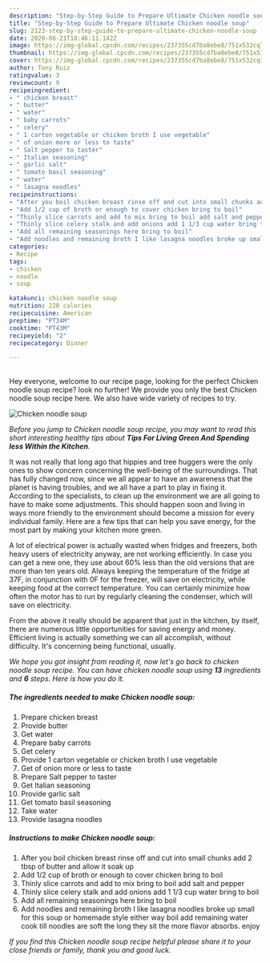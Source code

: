 ```yaml
---
description: "Step-by-Step Guide to Prepare Ultimate Chicken noodle soup"
title: "Step-by-Step Guide to Prepare Ultimate Chicken noodle soup"
slug: 2123-step-by-step-guide-to-prepare-ultimate-chicken-noodle-soup
date: 2020-08-21T18:46:11.142Z
image: https://img-global.cpcdn.com/recipes/237355cd7ba8ebe8/751x532cq70/chicken-noodle-soup-recipe-main-photo.jpg
thumbnail: https://img-global.cpcdn.com/recipes/237355cd7ba8ebe8/751x532cq70/chicken-noodle-soup-recipe-main-photo.jpg
cover: https://img-global.cpcdn.com/recipes/237355cd7ba8ebe8/751x532cq70/chicken-noodle-soup-recipe-main-photo.jpg
author: Tony Ruiz
ratingvalue: 3
reviewcount: 9
recipeingredient:
- " chicken breast"
- " butter"
- " water"
- " baby carrots"
- " celery"
- " 1 carton vegetable or chicken broth I use vegetable"
- " of onion more or less to taste"
- " Salt pepper to taster"
- " Italian seasoning"
- " garlic salt"
- " tomato basil seasoning"
- " water"
- " lasagna noodles"
recipeinstructions:
- "After you boil chicken breast rinse off and cut into small chunks add 2 tbsp of butter and allow it soak up"
- "Add 1/2 cup of broth or enough to cover chicken bring to boil"
- "Thinly slice carrots and add to mix bring to boil add salt and pepper"
- "Thinly slice celery stalk and add onions add 1 1/3 cup water bring to boil"
- "Add all remaining seasonings here bring to boil"
- "Add noodles and remaining broth I like lasagna noodles broke up small for this soup or homemade style either way boil add remaining water cook till noodles are soft the long they sit the more flavor absorbs. enjoy"
categories:
- Recipe
tags:
- chicken
- noodle
- soup

katakunci: chicken noodle soup 
nutrition: 228 calories
recipecuisine: American
preptime: "PT34M"
cooktime: "PT43M"
recipeyield: "2"
recipecategory: Dinner

---
```

<br>
Hey everyone, welcome to our recipe page, looking for the perfect Chicken noodle soup recipe? look no further! We provide you only the best Chicken noodle soup recipe here. We also have wide variety of recipes to try.
<br>


![Chicken noodle soup](https://img-global.cpcdn.com/recipes/237355cd7ba8ebe8/751x532cq70/chicken-noodle-soup-recipe-main-photo.jpg)

<i>Before you jump to Chicken noodle soup recipe, you may want to read this short interesting healthy tips about 
<strong>Tips For Living Green And Spending less Within the Kitchen</strong>.</i>
</br>

It was not really that long ago that hippies and tree huggers were the only ones to show concern concerning the well-being of the surroundings. That has fully changed now, since we all appear to have an awareness that the planet is having troubles, and we all have a part to play in fixing it. According to the specialists, to clean up the environment we are all going to have to make some adjustments. This should happen soon and living in ways more friendly to the environment should become a mission for every individual family. Here are a few tips that can help you save energy, for the most part by making your kitchen more green.

A lot of electrical power is actually wasted when fridges and freezers, both heavy users of electricity anyway, are not working efficiently. In case you can get a new one, they use about 60% less than the old versions that are more than ten years old. Always keeping the temperature of the fridge at 37F, in conjunction with 0F for the freezer, will save on electricity, while keeping food at the correct temperature. You can certainly minimize how often the motor has to run by regularly cleaning the condenser, which will save on electricity.

From the above it really should be apparent that just in the kitchen, by itself, there are numerous little opportunities for saving energy and money. Efficient living is actually something we can all accomplish, without difficulty. It's concerning being functional, usually.


<i>We hope you got insight from reading it, now let's go back to chicken noodle soup recipe. You can have chicken noodle soup using <strong>13</strong> ingredients and <strong>6</strong> steps. Here is how you do it.
</i>

##### The ingredients needed to make Chicken noodle soup:

1. Prepare  chicken breast
1. Provide  butter
1. Get  water
1. Prepare  baby carrots
1. Get  celery
1. Provide  1 carton vegetable or chicken broth I use vegetable
1. Get  of onion more or less to taste
1. Prepare  Salt pepper to taster
1. Get  Italian seasoning
1. Provide  garlic salt
1. Get  tomato basil seasoning
1. Take  water
1. Provide  lasagna noodles


##### Instructions to make Chicken noodle soup:

1. After you boil chicken breast rinse off and cut into small chunks add 2 tbsp of butter and allow it soak up
1. Add 1/2 cup of broth or enough to cover chicken bring to boil
1. Thinly slice carrots and add to mix bring to boil add salt and pepper
1. Thinly slice celery stalk and add onions add 1 1/3 cup water bring to boil
1. Add all remaining seasonings here bring to boil
1. Add noodles and remaining broth I like lasagna noodles broke up small for this soup or homemade style either way boil add remaining water cook till noodles are soft the long they sit the more flavor absorbs. enjoy


<i>If you find this Chicken noodle soup recipe helpful please share it to your close friends or family, thank you and good luck.</i>
